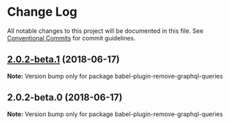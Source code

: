# Change Log

All notable changes to this project will be documented in this file.
See [Conventional Commits](https://conventionalcommits.org) for commit guidelines.

<a name="2.0.2-beta.1"></a>
## [2.0.2-beta.1](https://github.com/gatsbyjs/gatsby/compare/babel-plugin-remove-graphql-queries@2.0.2-beta.0...babel-plugin-remove-graphql-queries@2.0.2-beta.1) (2018-06-17)

**Note:** Version bump only for package babel-plugin-remove-graphql-queries





<a name="2.0.2-beta.0"></a>
## 2.0.2-beta.0 (2018-06-17)

**Note:** Version bump only for package babel-plugin-remove-graphql-queries
